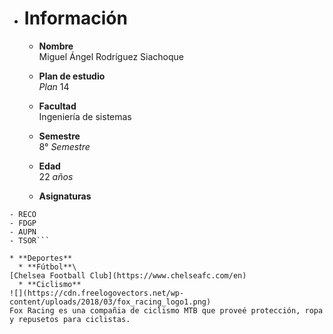 * # **Información**
  * **Nombre** \
Miguel Ángel Rodríguez Siachoque

  * **Plan de estudio**\
_Plan_ 14

  * **Facultad**\
Ingeniería de sistemas

  * **Semestre**\
8° _Semestre_

  * **Edad**\
22 _años_

  * **Asignaturas**
```- CVDS
- RECO
- FDGP 
- AUPN 
- TSOR```

* **Deportes**
  * **Fútbol**\
[Chelsea Football Club](https://www.chelseafc.com/en)
  * **Ciclismo**
![](https://cdn.freelogovectors.net/wp-content/uploads/2018/03/fox_racing_logo1.png)
Fox Racing es una compañia de ciclismo MTB que proveé protección, ropa y repusetos para ciclistas.